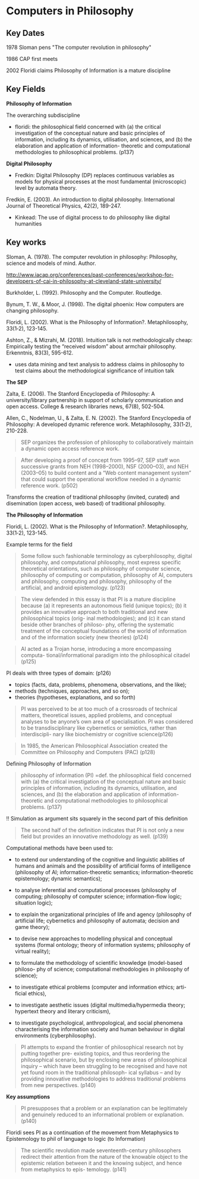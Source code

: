 # Computers in Philosophy


## Key Dates

1978 Sloman pens "The computer revolution in philosophy"

1986 CAP first meets

2002 Floridi claims Philosophy of Information is a mature discipline


## Key Fields

**Philosophy of Information**

The overarching subdiscipline 

- floridi: the philosophical field concerned with (a) the critical investigation of the conceptual nature and basic principles of information, including its dynamics, utilisation, and sciences, and (b) the elaboration and application of information- theoretic and computational methodologies to philosophical problems. (p137)


**Digital Philosophy**

- Fredkin: Digital Philosophy (DP) replaces continuous variables as models for physical processes at the most fundamental (microscopic) level by automata theory.

Fredkin, E. (2003). An introduction to digital philosophy. International Journal of Theoretical Physics, 42(2), 189-247.


- Kinkead: The use of digital process to do philosophy like digital humanities


## Key works


Sloman, A. (1978). The computer revolution in philosophy: Philosophy, science and models of mind. Author.

http://www.iacap.org/conferences/past-conferences/workshop-for-developers-of-cai-in-philosophy-at-cleveland-state-university/

Burkholder, L. (1992). Philosophy and the Computer. Routledge.

Bynum, T. W., & Moor, J. (1998). The digital phoenix: How computers are changing philosophy.

Floridi, L. (2002). What is the Philosophy of Information?. Metaphilosophy, 33(1‐2), 123-145.


Ashton, Z., & Mizrahi, M. (2018). Intuition talk is not methodologically cheap: Empirically testing the “received wisdom” about armchair philosophy. Erkenntnis, 83(3), 595-612.

  - uses data mining and text analysis to address claims in philosophy to test claims about the methodological significance of intuition talk


**The SEP**

Zalta, E. (2006). The Stanford Encyclopedia of Philosophy: A university/library partnership in support of scholarly communication and open access. College & research libraries news, 67(8), 502-504.

Allen, C., Nodelman, U., & Zalta, E. N. (2002). The Stanford Encyclopedia of Philosophy: A developed dynamic reference work. Metaphilosophy, 33(1‐2), 210-228.

> SEP organizes the profession of philosophy to collaboratively maintain a dynamic open access  reference  work. 

> After developing a proof of concept from 1995–97,  SEP  staff  won  successive  grants  from NEH (1998–2000), NSF (2000–03), and NEH (2003–05) to build content and a “Web content management system” that could sup­port the operational workflow needed in a dynamic reference work. (p502)

Transforms the creation of traditional philosophy (invited, curated) and disemination (open access, web based) of traditional philosophy.



**The Philosophy of Information**

Floridi, L. (2002). What is the Philosophy of Information?. Metaphilosophy, 33(1‐2), 123-145.

Example terms for the field

> Some follow such fashionable terminology as cyberphilosophy, digital philosophy, and computational philosophy, most express specific theoretical orientations, such as philosophy of computer science, philosophy of computing or computation, philosophy of AI, computers and philosophy, computing and philosophy, philosophy of the artificial, and android epistemology. (p123)

>  The view defended in this essay is that PI is a mature discipline because (a) it represents an autonomous field (unique topics); (b) it provides an innovative approach to both traditional and new philosophical topics (orig- inal methodologies); and (c) it can stand beside other branches of philoso- phy, offering the systematic treatment of the conceptual foundations of the world of information and of the information society (new theories) (p124)

> AI acted as a Trojan horse, introducing a more encompassing computa- tional/informational paradigm into the philosophical citadel (p125)

PI deals with three types of domain:  (p126)
  - topics (facts, data, problems, phenomena, observations, and the like); 
  - methods (techniques, approaches, and so on); 
  - theories (hypotheses, explanations, and so forth)

> PI was perceived to be at too much of a crossroads of technical matters, theoretical issues, applied problems, and conceptual analyses to be anyone’s own area of specialisation. PI was considered to be transdisciplinary like cybernetics or semiotics, rather than interdiscipli- nary like biochemistry or cognitive science(p126)

> In 1985, the American Philosophical Association created the Committee on Philosophy and Computers (PAC) (p128)

Defining Philosophy of Information 

> philosophy of information (PI) =def. the philosophical field concerned with (a) the critical investigation of the conceptual nature and basic principles of information, including its dynamics, utilisation, and sciences, and (b) the elaboration and application of information- theoretic and computational methodologies to philosophical problems. (p137)

!! Simulation as argument sits squarely in the second part of this definition

> The second half of the definition indicates that PI is not only a new field but provides an innovative methodology as well. (p139)

Computational methods have been used to:

  -  to extend our understanding of the cognitive and linguistic abilities of humans and animals and the possibility of artificial forms of intelligence (philosophy of AI; information-theoretic semantics; information-theoretic epistemology; dynamic semantics);

  - to analyse inferential and computational processes (philosophy of computing; philosophy of computer science; information-flow logic; situation logic);

  - to explain the organizational principles of life and agency (philosophy of artificial life; cybernetics and philosophy of automata; decision and game theory);

  - to devise new approaches to modelling physical and conceptual systems (formal ontology; theory of information systems; philosophy of virtual reality);

  - to formulate the methodology of scientific knowledge (model-based philoso- phy of science; computational methodologies in philosophy of science);

  -  to investigate ethical problems (computer and information ethics; arti- ficial ethics), 

  - to investigate aesthetic issues (digital multimedia/hypermedia theory; hypertext theory and literary criticism), 

  - to investigate psychological, anthropological, and social phenomena characterising the information society and human behaviour in digital environments (cyberphilosophy).


> PI attempts to expand the frontier of philosophical research not by putting together pre- existing topics, and thus reordering the philosophical scenario, but by enclosing new areas of philosophical inquiry – which have been struggling to be recognised and have not yet found room in the traditional philosoph- ical syllabus – and by providing innovative methodologies to address traditional problems from new perspectives. (p140)

**Key assumptions**

> PI presupposes that a problem or an explanation can be legitimately and genuinely reduced to an informational problem or explanation. (p140)

Floridi sees PI as a continuation of the movement from Metaphysics to Epistemology to phil of language to logic (to Information)

> The scientific revolution made seventeenth-century philosophers redirect their attention from the nature of the knowable object to the epistemic relation between it and the knowing subject, and hence from metaphysics to epis- temology. (p141)


